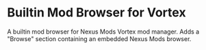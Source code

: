 # Builtin Mod Browser for Vortex
A builtin mod browser for Nexus Mods Vortex mod manager.
Adds a "Browse" section containing an embedded Nexus Mods browser.